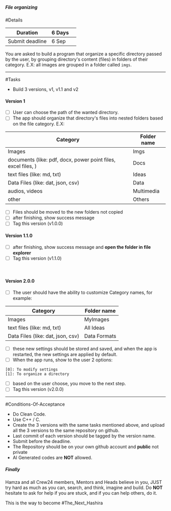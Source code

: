 ##### File organizing

#Details

| Duration        | 6 Days |     |
| --------------- | ------ | --- |
| Submit deadline | 6 Sep  |     |

You are asked to build a program that organize a specific directory passed by the user, by grouping directory's content (files) in folders of their category.
E.X: all images are grouped in a folder called `imgs`.

---------

#Tasks
- Build 3 versions, v1, v1.1 and v2
#### Version 1
- [ ] User can choose the path of the wanted directory.
- [ ] The app should organize that directory's files into nested folders based on the file category. E.X:

| Category                                                      | Folder name |
| ------------------------------------------------------------- | ----------- |
| Images                                                        | Imgs        |
| documents (like: pdf, docx, power point files, excel files, ) | Docs        |
| text files (like: md, txt)                                    | Ideas       |
| Data Files (like: dat, json, csv)                             | Data        |
| audios, videos                                                | Multimedia  |
| other                                                         | Others      |
- [ ] Files should be moved to the new folders not copied
- [ ] after finishing, show success message
- [ ] Tag this version (v1.0.0)
#### Version 1.1.0
- [ ] after finishing, show success message and **open the folder in file explorer**
- [ ] Tag this version (v1.1.0)
<br><br><br>
#### Version 2.0.0
- [ ] The user should have the ability to customize Category names, for example:

| Category                          | Folder name  |
| --------------------------------- | ------------ |
| Images                            | MyImages     |
| text files (like: md, txt)        | All Ideas    |
| Data Files (like: dat, json, csv) | Data Formats |
- [ ] these new settings should be stored and saved, and when the app is restarted, the new settings are applied by default.
- [ ] When the app runs, show  to the user 2 options:
```
[0]: To modify settings
[1]: To organize a directory
```
- [ ] based on the user choose, you move to the next step.
- [ ] Tag this version (v2.0.0)
--------

#Conditions-Of-Acceptance
- Do Clean Code.
- Use C++ / C.
- Create the 3 versions with the same tasks mentioned above, and upload all the 3 versions to the same repository on github.
- Last commit of each version should be tagged by the version name.
- Submit before the deadline.
- The Repository should be on your own github account and **public** not private
- AI Generated codes are **NOT** allowed.
##### Finally 
Hamza and all Crew24 members, Mentors and Heads believe in you, JUST try hard as much as you can, search, and think, imagine and build. 
Do **NOT** hesitate to ask for help if you are stuck, and if you can help others, do it.

This is the way to become #The_Next_Hashira